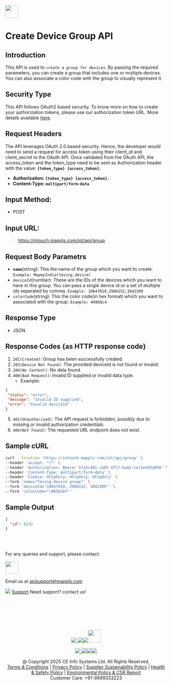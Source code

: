 
[<img src="https://about.mappls.com/about/images/MAPPLS-MapmyIndia-logo.png" height="40"/> </p>](https://about.mappls.com/api/)

# Create Device Group API

## **Introduction**

This API is used to *`create a group for devices`*. By passing the required parameters, you can create a group that includes one or multiple devices. You can also associate a color code with the group to visually represent it.


## **Security Type**
This API follows OAuth2 based security. To know more on how to create your authorization tokens, please use our authorization token URL. More details available [here](https://github.com/mappls-api/mappls-rest-apis/tree/main/mappls-token-generation-api).

## **Request Headers**

The API leverages OAuth 2.0 based security. Hence, the developer would need to send a request for access token using their client_id and client_secret to the OAuth API. Once validated from the OAuth API, the access_token and the token_type need to be sent as Authorization header with the value: **`{token_type} {access_token}`.**

- **Authorization: `{token_type} {access_token}.`**
- **Content-Type: `multipart/form-data`**

## **Input Method:** 
- POST

## **Input URL:**

 > https://intouch.mappls.com/iot/api/group


## **Request Body Parametrs**

- **`name`**(string): This the name of the group which you want to create. `Example: MapmyIndia(tesing_device)`
- *`deviceId`*(number): These are the IDs of the devices which you want to have in this group. You can pass a single device id or a set of multiple ids separated by comma. `Example: 10647019,2986152,3042309`
- *`colorCode`*(string): This the color code(in hex format) which you want to associated with the group. `Example: #9868c4`
 
## **Response Type**
- JSON

## **Response Codes** {as HTTP response code}

1. `201(Created)`: Group has been successfully created.
2. `203(Device Not Found)`: The provided deviceId is not found or invalid.
3. `204(No Content)`: No data found.
4. `400(Bad Request)`: Invalid ID supplied or invalid data type.
    -  Example:
 ```json
{
  "status": "error",
  "message": "Invalid ID supplied",
  "error": "Invalid deviceId"
}
```
5. `401(Unauthorized)`: The API request is forbidden, possibly due to missing or invalid authorization credentials.
6. `404(Not Found)`: The requested URL endpoint does not exist.


## **Sample cURL**

```bash
curl --location 'https://intouch.mappls.com/iot/api/group' \
--header 'accept: */*' \
--header 'Authorization: Bearer 57a5c4d1-cb05-47c7-ba82-ce11e493a850' \
--header 'Content-Type: multipart/form-data' \
--header 'Cookie: HttpOnly; HttpOnly; HttpOnly' \
--form 'name="Tesing_device group"' \
--form 'deviceId="10647019, 2986152, 3042309"' \
--form 'colorCode="\#8562bf"'
```
## **Sample Output**
```json
{
  "id": 8232
}
```


<br></br>

For any queries and support, please contact: 

[<img src="https://about.mappls.com/images/mappls-logo.svg" height="40"/> </p>](https://about.mappls.com/api/)
Email us at [apisupport@mappls.com](mailto:apisupport@mappls.com)


![](https://www.mapmyindia.com/api/img/icons/support.png)
[Support](https://about.mappls.com/contact/)
Need support? contact us!

<br></br>


<br></br>

[<p align="center"> <img src="https://www.mapmyindia.com/api/img/icons/stack-overflow.png"/> ](https://stackoverflow.com/questions/tagged/mappls-api)[![](https://www.mapmyindia.com/api/img/icons/blog.png)](https://about.mappls.com/blog/)[![](https://www.mapmyindia.com/api/img/icons/gethub.png)](https://github.com/Mappls-api)[<img src="https://mmi-api-team.s3.ap-south-1.amazonaws.com/API-Team/npm-logo.one-third%5B1%5D.png" height="40"/> </p>](https://www.npmjs.com/org/mapmyindia) 



[<p align="center"> <img src="https://www.mapmyindia.com/june-newsletter/icon4.png"/> ](https://www.facebook.com/Mapplsofficial)[![](https://www.mapmyindia.com/june-newsletter/icon2.png)](https://twitter.com/mappls)[![](https://www.mapmyindia.com/newsletter/2017/aug/llinkedin.png)](https://www.linkedin.com/company/mappls/)[![](https://www.mapmyindia.com/june-newsletter/icon3.png)](https://www.youtube.com/channel/UCAWvWsh-dZLLeUU7_J9HiOA)




<div align="center">@ Copyright 2025 CE Info Systems Ltd. All Rights Reserved.</div>

<div align="center"> <a href="https://about.mappls.com/api/terms-&-conditions">Terms & Conditions</a> | <a href="https://about.mappls.com/about/privacy-policy">Privacy Policy</a> | <a href="https://about.mappls.com/pdf/mapmyIndia-sustainability-policy-healt-labour-rules-supplir-sustainability.pdf">Supplier Sustainability Policy</a> | <a href="https://about.mappls.com/pdf/Health-Safety-Management.pdf">Health & Safety Policy</a> | <a href="https://about.mappls.com/pdf/Environment-Sustainability-Policy-CSR-Report.pdf">Environmental Policy & CSR Report</a>

<div align="center">Customer Care: +91-9999333223</div>

